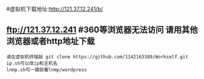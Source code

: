 #虚拟机下载地址:http://121.37.12.241/b/
##             ftp://121.37.12.241  #360等浏览器无法访问 请用其他浏览器或者http地址下载
```
请在虚拟机终端敲 git clone https://github.com/1142163389/Workself.git
ip.sh可以改ip和主机名
lnmp.sh可一键部署lnmp/wordpress
```
